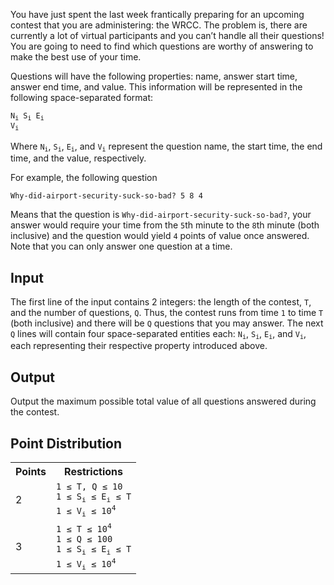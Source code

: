 You have just spent the last week frantically preparing for an upcoming contest that you are administering: the WRCC. The problem is, there are currently a lot of virtual participants and you can’t handle all their questions! You are going to need to find which questions are worthy of answering to make the best use of your time.

Questions will have the following properties: name, answer start time, answer end time, and value. This information will be represented in the following space-separated format:

<code>N<sub>i</sub> S<sub>i</sub> E<sub>i</sub> V<sub>i</sub></code>

Where <code>N<sub>i</sub></code>, <code>S<sub>i</sub></code>, <code>E<sub>i</sub></code>, and <code>V<sub>i</sub></code> represent the question name, the start time, the end time, and the value, respectively.

For example, the following question

`Why-did-airport-security-suck-so-bad? 5 8 4`

Means that the question is `Why-did-airport-security-suck-so-bad?`, your answer would require your time from the `5`th minute to the `8`th minute (both inclusive) and the question would yield `4` points of value once answered. Note that you can only answer one question at a time.

## Input
The first line of the input contains 2 integers: the length of the contest, `T`, and the number of questions, `Q`. Thus, the contest runs from time `1` to time `T` (both inclusive) and there will be `Q` questions that you may answer. The next `Q` lines will contain four space-separated entities each: <code>N<sub>i</sub></code>, <code>S<sub>i</sub></code>, <code>E<sub>i</sub></code>, and <code>V<sub>i</sub></code>, each representing their respective property introduced above.

## Output
Output the maximum possible total value of all questions answered during the contest.

## Point Distribution
<table>
    <tr>
        <th>Points</th>
        <th>Restrictions</th>
    </tr>
    <tr>
        <td>2</td>
        <td><code>1 ≤ T, Q ≤ 10</code><br><code>1 ≤ S<sub>i</sub> ≤ E<sub>i</sub> ≤ T</code><br><code>1 ≤ V<sub>i</sub> ≤ 10<sup>4</sup></code></td>
    </tr>
    <tr>
        <td>3</td>
        <td><code>1 ≤ T ≤ 10<sup>4</sup></code><br><code>1 ≤ Q ≤ 100</code><br><code>1 ≤ S<sub>i</sub> ≤ E<sub>i</sub> ≤ T</code><br><code>1 ≤ V<sub>i</sub> ≤ 10<sup>4</sup></code></td>
    </tr>
</table>
